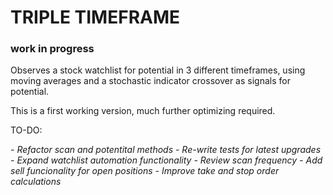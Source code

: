 # TRIPLE TIMEFRAME
### work in progress

Observes a stock watchlist for potential in 3 different timeframes, using moving averages and a 
stochastic indicator crossover as signals for potential.

This is a first working version, much further optimizing required.

TO-DO:

*- Refactor scan and potentital methods*
*- Re-write tests for latest upgrades*
*- Expand watchlist automation functionality*
*- Review scan frequency*
*- Add sell funcionality for open positions*
*- Improve take and stop order calculations*